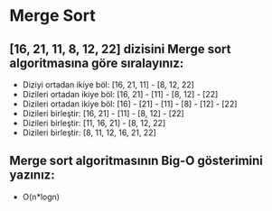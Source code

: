 
# Merge Sort

## [16, 21, 11, 8, 12, 22] dizisini Merge sort algoritmasına göre sıralayınız:
- Diziyi ortadan ikiye böl: [16, 21, 11] - [8, 12, 22]
- Dizileri ortadan ikiye böl: [16, 21] - [11] - [8, 12] - [22]
- Dizileri ortadan ikiye böl: [16] - [21] - [11] - [8] - [12] - [22]
- Dizileri birleştir: [16, 21] - [11] - [8, 12] - [22]
- Dizileri birleştir: [11, 16, 21] - [8, 12, 22]
- Dizileri birleştir: [8, 11, 12, 16, 21, 22]

## Merge sort algoritmasının Big-O gösterimini yazınız:
- O(n*logn)
